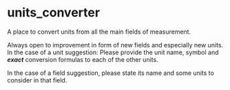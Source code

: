# units_converter

A place to convert units from all the main fields of measurement.

Always open to improvement in form of new fields and especially new units. 
In the case of a unit suggestion:
Please provide the unit name, symbol and ***exact*** conversion formulas to each of the other units.

In the case of a field suggestion, please state its name and some units to consider in that field.
